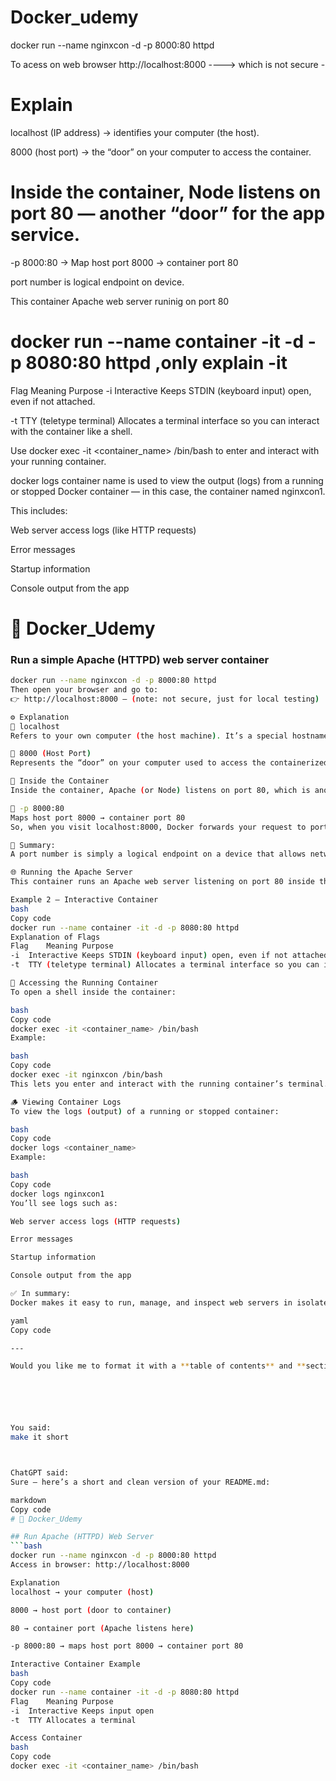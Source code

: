 # Docker_udemy

 docker run --name nginxcon -d -p 8000:80 httpd
 
 To acess on web browser
 http://localhost:8000  ----> which is not secure -

 
 Explain
   ======================================================
localhost (IP address) → identifies your computer (the host).

8000 (host port) → the “door” on your computer to access the container.

Inside the container, Node listens on port 80 — another “door” for the app service.
===================================
-p 8000:80 → Map host port 8000 → container port 80

port number is logical endpoint on device.

This container  Apache web server runinig on port 80

docker run --name container -it -d -p 8080:80 httpd ,only explain -it
============================
Flag	Meaning	Purpose
-i	Interactive	Keeps STDIN (keyboard input) open, even if not attached.

-t	TTY (teletype terminal)	Allocates a terminal interface so you can interact with the container like a shell.

Use docker exec -it <container_name> /bin/bash to enter and interact with your running container.

docker logs <nginxcon1> container name
is used to view the output (logs) from a running or stopped Docker container — in this case, the container named nginxcon1.

This includes:

Web server access logs (like HTTP requests)

Error messages

Startup information

Console output from the app



# 🐳 Docker_Udemy

### Run a simple Apache (HTTPD) web server container

```bash
docker run --name nginxcon -d -p 8000:80 httpd
Then open your browser and go to:
👉 http://localhost:8000 — (note: not secure, just for local testing)

⚙️ Explanation
🔹 localhost
Refers to your own computer (the host machine). It’s a special hostname that maps to the IP address 127.0.0.1.

🔹 8000 (Host Port)
Represents the “door” on your computer used to access the containerized app.

🔹 Inside the Container
Inside the container, Apache (or Node) listens on port 80, which is another “door” — but this one exists inside the container.

🔹 -p 8000:80
Maps host port 8000 → container port 80
So, when you visit localhost:8000, Docker forwards your request to port 80 inside the container.

🧩 Summary:
A port number is simply a logical endpoint on a device that allows network communication.

🌐 Running the Apache Server
This container runs an Apache web server listening on port 80 inside the container.

Example 2 — Interactive Container
bash
Copy code
docker run --name container -it -d -p 8080:80 httpd
Explanation of Flags
Flag	Meaning	Purpose
-i	Interactive	Keeps STDIN (keyboard input) open, even if not attached
-t	TTY (teletype terminal)	Allocates a terminal interface so you can interact with the container like a shell

🧠 Accessing the Running Container
To open a shell inside the container:

bash
Copy code
docker exec -it <container_name> /bin/bash
Example:

bash
Copy code
docker exec -it nginxcon /bin/bash
This lets you enter and interact with the running container’s terminal.

🪵 Viewing Container Logs
To view the logs (output) of a running or stopped container:

bash
Copy code
docker logs <container_name>
Example:

bash
Copy code
docker logs nginxcon1
You’ll see logs such as:

Web server access logs (HTTP requests)

Error messages

Startup information

Console output from the app

✅ In summary:
Docker makes it easy to run, manage, and inspect web servers in isolated containers — mapping ports, running interactively, and viewing logs as needed.

yaml
Copy code

---

Would you like me to format it with a **table of contents** and **section links** (like GitHub’s clickable headers)?






You said:
make it short



ChatGPT said:
Sure — here’s a short and clean version of your README.md:

markdown
Copy code
# 🐳 Docker_Udemy

## Run Apache (HTTPD) Web Server
```bash
docker run --name nginxcon -d -p 8000:80 httpd
Access in browser: http://localhost:8000

Explanation
localhost → your computer (host)

8000 → host port (door to container)

80 → container port (Apache listens here)

-p 8000:80 → maps host port 8000 → container port 80

Interactive Container Example
bash
Copy code
docker run --name container -it -d -p 8080:80 httpd
Flag	Meaning	Purpose
-i	Interactive	Keeps input open
-t	TTY	Allocates a terminal

Access Container
bash
Copy code
docker exec -it <container_name> /bin/bash




